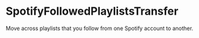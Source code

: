 # SpotifyFollowedPlaylistsTransfer
Move across playlists that you follow from one Spotify account to another.

